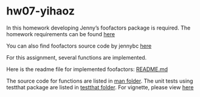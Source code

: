# hw07-yihaoz

In this homework developing Jenny’s foofactors package is required. The homework requirements can be found [here](http://stat545.com/Classroom/assignments/hw07/hw07.html)

You can also find foofactors source code by jennybc [here](https://github.com/jennybc/foofactors/)

For this assignment, several functions are implemented. 

Here is the readme file for implemented foofactors: [README.md](/foofactors/README.md)

The source code for functions are listed in [man folder](/foofactors/man/). The unit tests using testthat package are listed in [testthat folder](/foofactors/tests/testthat/). For vignette, please view [here](https://rawcdn.githack.com/STAT545-UBC-students/hw07-yihaoz/efe70e36eda7a9b8ce37cd5c52fd3e53c6aa0d0a/foofactors/doc/hello-foofactors.html)
